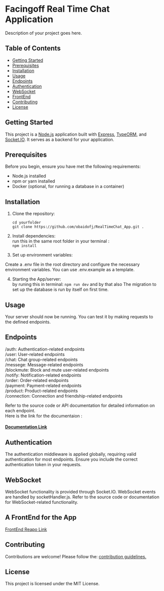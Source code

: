 ﻿# Facingoff Real Time Chat Application

Description of your project goes here.

## Table of Contents

- [Getting Started](#getting-started)
- [Prerequisites](#prerequisites)
- [Installation](#installation)
- [Usage](#usage)
- [Endpoints](#endpoints)
- [Authentication](#authentication)
- [WebSocket](#websocket)
- [FrontEnd](#a-FrontEnd-for-the-App)
- [Contributing](#contributing)
- [License](#license)

## Getting Started

This project is a [Node.js](https://nodejs.org/) application built with [Express](https://expressjs.com/), [TypeORM](https://typeorm.io/), and [Socket.IO](https://socket.io/). It serves as a backend for your application.

## Prerequisites

Before you begin, ensure you have met the following requirements:

- Node.js installed
- npm or yarn installed
- Docker (optional, for running a database in a container)

## Installation

1. Clone the repository:

   ```
   cd yourfolder
   git clone https://github.com/obaidofj/RealTimeChat_App.git .
   ```

2. Install dependencies:  
run this in the same root folder in your terminal :  
```npm install ```
  
3. Set up environment variables:

Create a .env file in the root directory and configure the necessary environment variables. You can use .env.example as a template.

4. Starting the App/server:  
by runing this in terminal:
```npm run dev```
and by that also The migration to set up the database is run by itself on first time.


## Usage
Your server should now be running. You can test it by making requests to the defined endpoints.

## Endpoints
/auth: Authentication-related endpoints  
/user: User-related endpoints  
/chat: Chat group-related endpoints  
/messege: Message-related endpoints  
/blockmute: Block and mute user-related endpoints  
/notify: Notification-related endpoints  
/order: Order-related endpoints  
/payment: Payment-related endpoints  
/product: Product-related endpoints  
/connection: Connection and friendship-related endpoints  
  
Refer to the source code or API documentation for detailed information on each endpoint.  
Here is the link for the documentaion :
#### [Documentation Link](https://documenter.getpostman.com/view/11905199/2s9YRE1WjF)

## Authentication
The authentication middleware is applied globally, requiring valid authentication for most endpoints. Ensure you include the correct authentication token in your requests.

## WebSocket
WebSocket functionality is provided through Socket.IO. WebSocket events are handled by socketHandler.js. Refer to the source code or documentation for WebSocket-related functionality.

## A FrontEnd for the App
[FrontEnd Reapo Link](https://github.com/obaidofj/Socket_Simple_FrontBack)

## Contributing
Contributions are welcome! Please follow the: [contribution guidelines.](./CONTRIBUTING.md)

## License
This project is licensed under the MIT License.